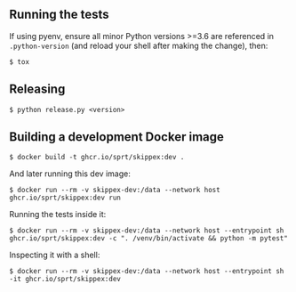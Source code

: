 ## Running the tests

If using pyenv, ensure all minor Python versions >=3.6 are referenced in
`.python-version` (and reload your shell after making the change), then:

```console
$ tox
```

## Releasing

```console
$ python release.py <version>
```

## Building a development Docker image

```console
$ docker build -t ghcr.io/sprt/skippex:dev .
```

And later running this dev image:

```console
$ docker run --rm -v skippex-dev:/data --network host ghcr.io/sprt/skippex:dev run
```

Running the tests inside it:

```console
$ docker run --rm -v skippex-dev:/data --network host --entrypoint sh ghcr.io/sprt/skippex:dev -c ". /venv/bin/activate && python -m pytest"
```

Inspecting it with a shell:

```console
$ docker run --rm -v skippex-dev:/data --network host --entrypoint sh -it ghcr.io/sprt/skippex:dev
```
